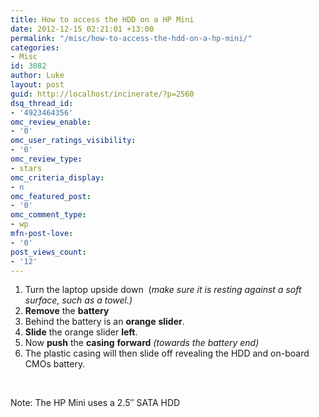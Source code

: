 ```yaml
---
title: How to access the HDD on a HP Mini
date: 2012-12-15 02:21:01 +13:00
permalink: "/misc/how-to-access-the-hdd-on-a-hp-mini/"
categories:
- Misc
id: 3082
author: Luke
layout: post
guid: http://localhost/incinerate/?p=2560
dsq_thread_id:
- '4923464356'
omc_review_enable:
- '0'
omc_user_ratings_visibility:
- '0'
omc_review_type:
- stars
omc_criteria_display:
- n
omc_featured_post:
- '0'
omc_comment_type:
- wp
mfn-post-love:
- '0'
post_views_count:
- '12'
---
```


  1. Turn the laptop upside down  (_make sure it is resting against a soft surface, such as a towel.)_
  2. **Remove** the **battery**
  3. Behind the battery is an **orange** **slider**.
  4. **Slide** the orange slider **left**.
  5. Now **push** the **casing** **forward** _(towards the battery end)_
  6. The plastic casing will then slide off revealing the HDD and on-board CMOs battery.

&nbsp;

Note: The HP Mini uses a 2.5&#8243; SATA HDD

&nbsp;